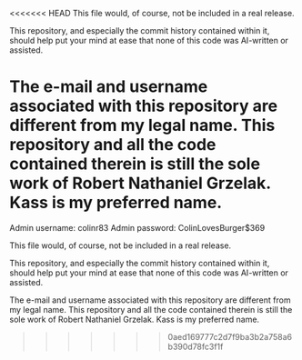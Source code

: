 <<<<<<< HEAD
This file would, of course, not be included in a real release.
 
This repository, and especially the commit history contained within it, should help put your mind at ease that none of this code was AI-written or assisted.
 
The e-mail and username associated with this repository are different from my legal name. This repository and all the code contained therein is still the sole work of Robert Nathaniel Grzelak. Kass is my preferred name.
=======
Admin username: colinr83
Admin password: ColinLovesBurger$369

This file would, of course, not be included in a real release.

This repository, and especially the commit history contained within it, should help put your mind at ease that none of this code was AI-written or assisted.

The e-mail and username associated with this repository are different from my legal name. This repository and all the code contained therein is still the sole work of Robert Nathaniel Grzelak. Kass is my preferred name.
>>>>>>> 0aed169777c2d7f9ba3b2a758a6b390d78fc3f1f
